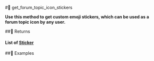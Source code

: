 #🔧 get_forum_topic_icon_stickers

**Use this method to get custom emoji stickers, which can be used as a forum topic icon by any user.**


##📲 Returns

#### List of [Sticker](../types/Sticker.md)

##📀 Examples

